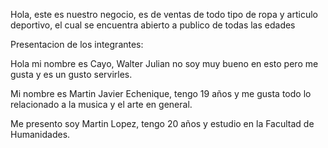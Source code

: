 Hola, este es nuestro negocio, es de ventas de todo tipo de ropa y articulo deportivo, el cual se encuentra abierto a publico de todas las edades


Presentacion de los integrantes:

Hola mi nombre es Cayo, Walter Julian no soy muy bueno en esto pero me gusta y es un gusto servirles.

Mi nombre es Martin Javier Echenique, tengo 19 años y me gusta todo lo relacionado a la musica y el arte en general.

Me presento soy Martin Lopez, tengo 20 años y estudio en la Facultad de Humanidades.
